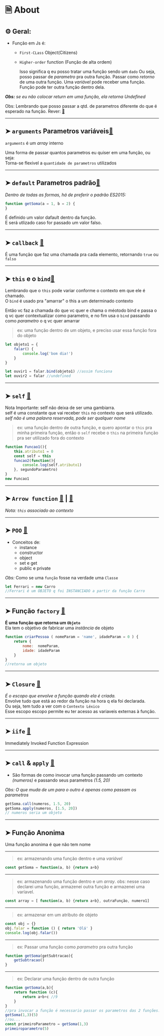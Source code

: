 # 🗎 About
## ⚙️ Geral:

* Função em Js é:
    * `First-CLass` Object(Citizens)
    * `Higher-order` function (Função de alta ordem)<br>
    
        Isso significa q eu posso tratar uma função sendo um `dado`
        Ou seja, posso passar de _parametro_ pra outra função.
        Passar como _retorno_ de uma outra função.
        Uma _variável_ pode receber uma função.
        Função pode ter outra função dentro dela.

_**Obs:** se eu não colocar return em uma função, ela retorna *Undefined*_

Obs: Lembrando que posso passar a qtd. de parametros diferente do que é esperado na função. Rever: [🔗](https://github.com/RoniDeringer/curso_web_moderno/blob/master/fundamentos_4/funcoes1.js)
 
 
___
## ➤ `arguments` Parametros variáveis[🔗](https://github.com/RoniDeringer/curso_web_moderno/blob/master/funcoes_6/paramsVariaveis.js)

`arguments` é um _array_ interno

Uma forma de passar quantos parametros eu quiser em uma função, ou seja:<br>
Torna-se flexivel a `quantidade de parametros` utilizados

___

## ➤ `default` Parametros padrão[🔗](https://github.com/RoniDeringer/curso_web_moderno/blob/master/funcoes_6/paramPadrao.js)

*Dentro de todas as formas, há de preferir o padrão ES2015:*
~~~~javascript
function getSoma(a = 1, b = 2) {
} 
~~~~

É definido um valor dafault dentro da função. <br> 
E será utlizado caso for passado um valor falso.
___

## ➤ `callback` [🔗](https://github.com/RoniDeringer/curso_web_moderno/blob/master/funcoes_6/callback.js)
É uma função que faz uma chamada pra cada elemento, retornando `true` ou `falso`
___

## ➤ `this` e o `bind`[🔗](https://github.com/RoniDeringer/curso_web_moderno/blob/master/funcoes_6/thisBind.js)

Lembrando que o `this` pode variar conforme o contexto em que ele é chamado.<br>
O `bind` é usado pra "amarrar" o this a um determinado contexto

Então vc faz a chamada do que vc quer e chama o méotodo bind e passa o q vc quer contextualizar como parametro, e no fim usa o `bind` passando como _parametro_ o q vc quer amarrar
>ex: uma função dentro de um objeto, e preciso usar essa função fora do objeto
~~~~javascript
let objeto1 = {
    falar() {
        console.log('bom dia!')
    } 
}

let ouvir1 = falar.bind(objeto1) //assim funciona
let ouvir2 = falar //undefined
~~~~
___
## ➤ `self` [🔗](https://github.com/RoniDeringer/curso_web_moderno/blob/master/funcoes_6/self.js)

Nota Importante: self não deixa de ser uma gambiarra.<br>
self é uma constante que vai receber `this` no contexto que será utilizado.<br>
_*self* não é uma palavra reservada, pode ser qualquer nome_

>ex: uma função dentro de outra função, e quero apontar o `this` pra minha primeira função, então o `self` recebe o `this` na primeira função pra ser utilizado fora do contexto
~~~~javascript
function Funcao1(){
    this.atributo1 = 0
    const self = this
    funcao2(function(){
        console.log(self.atributo1)
    }, segundoParametro)
}
new Funcao1
~~~~
___
## ➤ `Arrow function` [🔗](https://github.com/RoniDeringer/curso_web_moderno/blob/master/funcoes_6/arrowFunction1.js) | [🔗](https://github.com/RoniDeringer/curso_web_moderno/blob/master/funcoes_6/arrowFunction2.js)

_*Nota:* `this` associado ao contexto_ 
___
## ➤ `POO`  [🔗](https://github.com/RoniDeringer/curso_web_moderno/blob/master/funcoes_6/poo.js)

* Conceitos de:
    * instance
    * constructor
    * object
    * set e get
    * public e private

_Obs:_ Como se uma `função` fosse na verdade uma `Classe`

~~~~javascript
let Ferrari = new Carro 
//Ferrari é um OBJETO q foi INSTANCIADO a partir da função Carro
~~~~
___
## ➤ Função `factory`  [🔗](https://github.com/RoniDeringer/curso_web_moderno/blob/master/funcoes_6/factory.js)

**É uma função que retorna um `Objeto`** <br>
Ela tem o objetivo de fabricar uma _instância_ de objeto

~~~~javascript
function criarPessoa ( nomeParam = 'name', idadeParam = 0 ) {
    return {
        nome:  nomeParam,
        idade: idadeParam
    }
}
//retorna um objeto
~~~~

___
## ➤ `Closure`  [🔗](https://github.com/RoniDeringer/curso_web_moderno/blob/master/funcoes_6/closure.js)

*É o escopo que envolve a função quando ela é criada.*<br> Envolve tudo que está ao redor da função na hora q ela foi declarada.<br> Ou seja, tem tudo a ver
com o `Contexto Léxico` <br>
Esse escopo escopo permite eu ter acesso as variaveis externas à função.
___

## ➤ `iife`  [🔗](https://github.com/RoniDeringer/curso_web_moderno/blob/master/funcoes_6/iife.js)

Immediately Invoked Function Expression

___

## ➤ `call` & `apply` [🔗](https://github.com/RoniDeringer/curso_web_moderno/blob/master/funcoes_6/iife.js)

- São formas de como invocar uma função passando um contexto _(numeros)_ e passando seus parametros _(1.5, 20)_

_*Obs:* O que muda de um para o outro é apenas como passam os parametros_

~~~~javascript
getSoma.call(numeros, 1.5, 20)
getSoma.apply(numeros, [1.5, 20])
// numeros seria um objeto
~~~~

___
## ➤ Função Anonima 

Uma função anonima é que não tem nome
___
>ex: armazenando uma função dentro e uma *variável*
~~~~javascript
const getSoma = function(a, b) {return a+b}
~~~~
___
>ex: armazenando uma função dentro e um *array*. obs: nesse caso declarei uma função, armazenei outra função e armazenei uma varíavel.
~~~~javascript
const array = [ function(a, b) {return a+b}, outraFunção, numero1] 
~~~~
___
>ex: armazenar em um atributo de objeto
~~~~javascript
const obj = {}
obj.falar = function () { return 'Olá' }
console.log(obj.falar()) 
~~~~
___
>ex: Passar uma função como *parametro* pra outra função
~~~~javascript
function getSoma(getSubtracao){
    getSubtracao()
}
~~~~
___
>ex: Declarar uma função dentro de outra função
~~~~javascript
function getSoma(a,b){
    return function (c){
        return a+b+c //9
    }
}
//pra invocar a função é necessario passar os parametros das 2 funções:
getSoma(1,3)(5)
//ou...
const primeiroParametro = getSoma(1,3)
primeiroparametro(5)
~~~~





